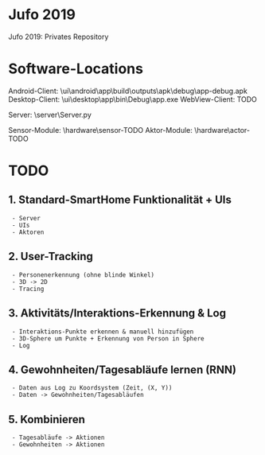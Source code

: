 # Jufo 2019
 Jufo 2019: Privates Repository 
 
# Software-Locations
  Android-Client: \ui\android\app\build\outputs\apk\debug\app-debug.apk
  Desktop-Client: \ui\desktop\app\bin\Debug\app.exe
  WebView-Client: TODO
  
  Server: \server\Server.py
  
  Sensor-Module: \hardware\sensor-TODO
  Aktor-Module: \hardware\actor-TODO
  
  
# TODO
  ## 1. Standard-SmartHome Funktionalität + UIs
     - Server
	 - UIs
	 - Aktoren
  ## 2. User-Tracking
     - Personenerkennung (ohne blinde Winkel)
     - 3D -> 2D
	 - Tracing
  ## 3. Aktivitäts/Interaktions-Erkennung & Log
     - Interaktions-Punkte erkennen & manuell hinzufügen
	 - 3D-Sphere um Punkte + Erkennung von Person in Sphere
	 - Log
  ## 4. Gewohnheiten/Tagesabläufe lernen (RNN)
     - Daten aus Log zu Koordsystem (Zeit, (X, Y))
	 - Daten -> Gewohnheiten/Tagesabläufen
  ## 5. Kombinieren
     - Tagesabläufe -> Aktionen
     - Gewohnheiten -> Aktionen